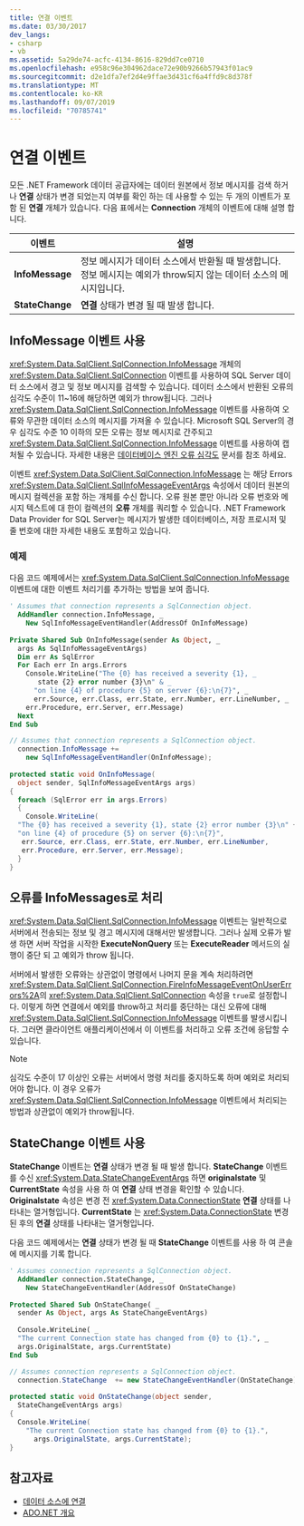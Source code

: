 ```yaml
---
title: 연결 이벤트
ms.date: 03/30/2017
dev_langs:
- csharp
- vb
ms.assetid: 5a29de74-acfc-4134-8616-829dd7ce0710
ms.openlocfilehash: e958c96e304962dace72e90b9266b57943f01ac9
ms.sourcegitcommit: d2e1dfa7ef2d4e9ffae3d431cf6a4ffd9c8d378f
ms.translationtype: MT
ms.contentlocale: ko-KR
ms.lasthandoff: 09/07/2019
ms.locfileid: "70785741"
---
```

# <a name="connection-events"></a>연결 이벤트
모든 .NET Framework 데이터 공급자에는 데이터 원본에서 정보 메시지를 검색 하거나 **연결** 상태가 변경 되었는지 여부를 확인 하는 데 사용할 수 있는 두 개의 이벤트가 포함 된 **연결** 개체가 있습니다. 다음 표에서는 **Connection** 개체의 이벤트에 대해 설명 합니다.  
  
|이벤트|설명|  
|-----------|-----------------|  
|**InfoMessage**|정보 메시지가 데이터 소스에서 반환될 때 발생합니다. 정보 메시지는 예외가 throw되지 않는 데이터 소스의 메시지입니다.|  
|**StateChange**|**연결** 상태가 변경 될 때 발생 합니다.|  
  
## <a name="working-with-the-infomessage-event"></a>InfoMessage 이벤트 사용  
 <xref:System.Data.SqlClient.SqlConnection.InfoMessage> 개체의 <xref:System.Data.SqlClient.SqlConnection> 이벤트를 사용하여 SQL Server 데이터 소스에서 경고 및 정보 메시지를 검색할 수 있습니다. 데이터 소스에서 반환된 오류의 심각도 수준이 11~16에 해당하면 예외가 throw됩니다. 그러나 <xref:System.Data.SqlClient.SqlConnection.InfoMessage> 이벤트를 사용하여 오류와 무관한 데이터 소스의 메시지를 가져올 수 있습니다. Microsoft SQL Server의 경우 심각도 수준 10 이하의 모든 오류는 정보 메시지로 간주되고 <xref:System.Data.SqlClient.SqlConnection.InfoMessage> 이벤트를 사용하여 캡처될 수 있습니다. 자세한 내용은 [데이터베이스 엔진 오류 심각도](/sql/relational-databases/errors-events/database-engine-error-severities) 문서를 참조 하세요.
  
 이벤트 <xref:System.Data.SqlClient.SqlConnection.InfoMessage> 는 해당 Errors <xref:System.Data.SqlClient.SqlInfoMessageEventArgs> 속성에서 데이터 원본의 메시지 컬렉션을 포함 하는 개체를 수신 합니다. 오류 원본 뿐만 아니라 오류 번호와 메시지 텍스트에 대 한이 컬렉션의 **오류** 개체를 쿼리할 수 있습니다. .NET Framework Data Provider for SQL Server는 메시지가 발생한 데이터베이스, 저장 프로시저 및 줄 번호에 대한 자세한 내용도 포함하고 있습니다.  
  
### <a name="example"></a>예제  
 다음 코드 예제에서는 <xref:System.Data.SqlClient.SqlConnection.InfoMessage> 이벤트에 대한 이벤트 처리기를 추가하는 방법을 보여 줍니다.  
  
```vb  
' Assumes that connection represents a SqlConnection object.  
  AddHandler connection.InfoMessage, _  
    New SqlInfoMessageEventHandler(AddressOf OnInfoMessage)  
  
Private Shared Sub OnInfoMessage(sender As Object, _  
  args As SqlInfoMessageEventArgs)  
  Dim err As SqlError  
  For Each err In args.Errors  
    Console.WriteLine("The {0} has received a severity {1}, _  
       state {2} error number {3}\n" & _  
      "on line {4} of procedure {5} on server {6}:\n{7}", _  
      err.Source, err.Class, err.State, err.Number, err.LineNumber, _  
    err.Procedure, err.Server, err.Message)  
  Next  
End Sub  
```  
  
```csharp  
// Assumes that connection represents a SqlConnection object.  
  connection.InfoMessage +=   
    new SqlInfoMessageEventHandler(OnInfoMessage);  
  
protected static void OnInfoMessage(  
  object sender, SqlInfoMessageEventArgs args)  
{  
  foreach (SqlError err in args.Errors)  
  {  
    Console.WriteLine(  
  "The {0} has received a severity {1}, state {2} error number {3}\n" +  
  "on line {4} of procedure {5} on server {6}:\n{7}",  
   err.Source, err.Class, err.State, err.Number, err.LineNumber,   
   err.Procedure, err.Server, err.Message);  
  }  
}  
```  
  
## <a name="handling-errors-as-infomessages"></a>오류를 InfoMessages로 처리  
 <xref:System.Data.SqlClient.SqlConnection.InfoMessage> 이벤트는 일반적으로 서버에서 전송되는 정보 및 경고 메시지에 대해서만 발생합니다. 그러나 실제 오류가 발생 하면 서버 작업을 시작한 **ExecuteNonQuery** 또는 **ExecuteReader** 메서드의 실행이 중단 되 고 예외가 throw 됩니다.  
  
 서버에서 발생한 오류와는 상관없이 명령에서 나머지 문을 계속 처리하려면 <xref:System.Data.SqlClient.SqlConnection.FireInfoMessageEventOnUserErrors%2A>의 <xref:System.Data.SqlClient.SqlConnection> 속성을 `true`로 설정합니다. 이렇게 하면 연결에서 예외를 throw하고 처리를 중단하는 대신 오류에 대해 <xref:System.Data.SqlClient.SqlConnection.InfoMessage> 이벤트를 발생시킵니다. 그러면 클라이언트 애플리케이션에서 이 이벤트를 처리하고 오류 조건에 응답할 수 있습니다.  
  
> [!NOTE]
> 심각도 수준이 17 이상인 오류는 서버에서 명령 처리를 중지하도록 하며 예외로 처리되어야 합니다. 이 경우 오류가 <xref:System.Data.SqlClient.SqlConnection.InfoMessage> 이벤트에서 처리되는 방법과 상관없이 예외가 throw됩니다.  
  
## <a name="working-with-the-statechange-event"></a>StateChange 이벤트 사용  
 **StateChange** 이벤트는 **연결** 상태가 변경 될 때 발생 합니다. **StateChange** 이벤트를 수신 <xref:System.Data.StateChangeEventArgs> 하면 **originalstate** 및 **CurrentState** 속성을 사용 하 여 **연결** 상태 변경을 확인할 수 있습니다. **Originalstate** 속성은 변경 전 <xref:System.Data.ConnectionState> **연결** 상태를 나타내는 열거형입니다. **CurrentState** 는 <xref:System.Data.ConnectionState> 변경 된 후의 **연결** 상태를 나타내는 열거형입니다.  
  
 다음 코드 예제에서는 **연결** 상태가 변경 될 때 **StateChange** 이벤트를 사용 하 여 콘솔에 메시지를 기록 합니다.  
  
```vb  
' Assumes connection represents a SqlConnection object.  
  AddHandler connection.StateChange, _  
    New StateChangeEventHandler(AddressOf OnStateChange)  
  
Protected Shared Sub OnStateChange( _  
  sender As Object, args As StateChangeEventArgs)  
  
  Console.WriteLine( _  
  "The current Connection state has changed from {0} to {1}.", _  
  args.OriginalState, args.CurrentState)  
End Sub  
```  
  
```csharp  
// Assumes connection represents a SqlConnection object.  
  connection.StateChange  += new StateChangeEventHandler(OnStateChange);  
  
protected static void OnStateChange(object sender,   
  StateChangeEventArgs args)  
{  
  Console.WriteLine(  
    "The current Connection state has changed from {0} to {1}.",  
      args.OriginalState, args.CurrentState);  
}  
```  
  
## <a name="see-also"></a>참고자료

- [데이터 소스에 연결](connecting-to-a-data-source.md)
- [ADO.NET 개요](ado-net-overview.md)
